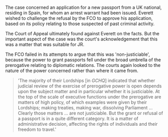 The case concerned an application for a new passport from a UK national, residing in Spain, for whom an arrest warrant had been issued. Everett wished to challenge the refusal by the FCO to approve his application, based on its policy relating to those suspected of past criminal activity.

The Court of Appeal ultimately found against Everett on the facts. But the important aspect of the case was the court's acknowledgement that this was a matter that was suitable for JR.

The FCO failed in its attempts to argue that this was 'non-justiciable', because the power to grant passports fell under the broad umbrella of the prerogative relating to diplomatic relations. The courts again looked to the nature of the power concerned rather than where it came from.

> 'The majority of their Lordships [in _GCHQ_] indicated that whether judicial review of the exercise of prerogative power is open depends upon the subject matter and in particular whether it is justiciable. At the top of the scale of executive functions under the prerogative are matters of high policy, of which examples were given by their Lordships; making treaties, making war, dissolving Parliament … Clearly those matters … are not justiciable. But the grant or refusal of a passport is in a quite different category. It is a matter of administrative decision, affecting the rights of individuals and their freedom to travel.'